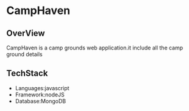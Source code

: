 # CampHaven

<h2>OverView</h2>
CampHaven is a camp grounds web application.it include all the camp ground details

<h2>TechStack</h2>

<ul>
  <li>Languages:javascript</li>
  <li>Framework:nodeJS</li>
  <li>Database:MongoDB</li>
</ul>


